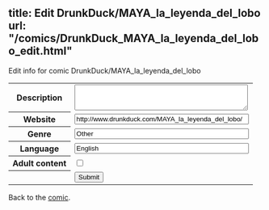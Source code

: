 title: Edit DrunkDuck/MAYA_la_leyenda_del_lobo
url: "/comics/DrunkDuck_MAYA_la_leyenda_del_lobo_edit.html"
---
Edit info for comic DrunkDuck/MAYA_la_leyenda_del_lobo

<form name="comic" action="http://gaepostmail.appspot.com/comic/" method="post">
<table class="comicinfo">
<tr>
<th>Description</th><td><textarea name="description" cols="40" rows="3"></textarea></td>
</tr>
<tr>
<th>Website</th><td><input type="text" name="url" value="http://www.drunkduck.com/MAYA_la_leyenda_del_lobo/" size="40"/></td>
</tr>
<tr>
<th>Genre</th><td><input type="text" name="genre" value="Other" size="40"/></td>
</tr>
<tr>
<th>Language</th><td><input type="text" name="language" value="English" size="40"/></td>
</tr>
<tr>
<th>Adult content</th><td><input type="checkbox" name="adult" value="adult" /></td>
</tr>
<tr>
<th></th><td>
<input type="hidden" name="comic" value="DrunkDuck_MAYA_la_leyenda_del_lobo" />
<input type="submit" name="submit" value="Submit" />
</td>
</tr>
</table>
</form>

Back to the [comic](DrunkDuck_MAYA_la_leyenda_del_lobo.html).
